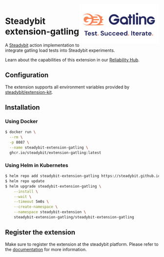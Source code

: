 <img src="./gatling-logo.png" height="130" align="right" alt="gatling logo">

# Steadybit extension-gatling

A [Steadybit](https://www.steadybit.com/) action implementation to integrate gatling load tests into Steadybit experiments.

Learn about the capabilities of this extension in our [Reliability Hub](https://hub.steadybit.com/extension/com.github.steadybit.extension_gatling).

## Configuration

The extension supports all environment variables provided by [steadybit/extension-kit](https://github.com/steadybit/extension-kit#environment-variables).

## Installation

### Using Docker

```sh
$ docker run \
  --rm \
  -p 8087 \
  --name steadybit-extension-gatling \
  ghcr.io/steadybit/extension-gatling:latest
```

### Using Helm in Kubernetes

```sh
$ helm repo add steadybit-extension-gatling https://steadybit.github.io/extension-gatling
$ helm repo update
$ helm upgrade steadybit-extension-gatling \
    --install \
    --wait \
    --timeout 5m0s \
    --create-namespace \
    --namespace steadybit-extension \
    steadybit-extension-gatling/steadybit-extension-gatling
```

## Register the extension

Make sure to register the extension at the steadybit platform. Please refer to
the [documentation](https://docs.steadybit.com/integrate-with-steadybit/extensions/extension-installation) for more information.
